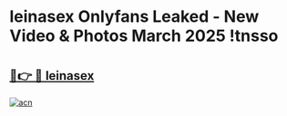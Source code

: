 # leinasex Onlyfans Leaked - New Video & Photos March 2025 !tnsso

# <h2><a href="https://s91qg6.iuczelnia.edu.pl?title=leinasex&ref=tnsso">🔗👉 🔴 leinasex</a></h2>

[![acn](https://github.com/user-attachments/assets/0f9c940e-d8b0-45ae-aac7-cd30a18b3e1c)](https://s91qg6.iuczelnia.edu.pl?title=leinasex&ref=tnsso)

